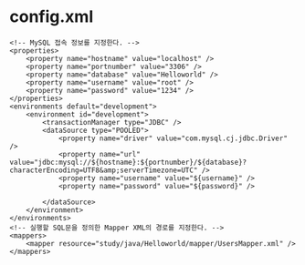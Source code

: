 # config.xml

<?xml version="1.0" encoding="UTF-8"?>
<!DOCTYPE configuration PUBLIC "-//mybatis.org//DTD Config 3.0//EN" "http://mybatis.org/dtd/mybatis-3-config.dtd">

<configuration>

	<!-- MySQL 접속 정보를 지정한다. -->
    <properties>
        <property name="hostname" value="localhost" />
        <property name="portnumber" value="3306" />
        <property name="database" value="Helloworld" />
        <property name="username" value="root" />
        <property name="password" value="1234" />
    </properties>
    <environments default="development">
        <environment id="development">
            <transactionManager type="JDBC" />
            <dataSource type="POOLED">
                <property name="driver" value="com.mysql.cj.jdbc.Driver" />
                <property name="url" value="jdbc:mysql://${hostname}:${portnumber}/${database}?characterEncoding=UTF8&amp;serverTimezone=UTC" />
                <property name="username" value="${username}" />
                <property name="password" value="${password}" />
                
            </dataSource>
        </environment>
    </environments>
    <!-- 실행할 SQL문을 정의한 Mapper XML의 경로를 지정한다. -->
	<mappers>
		<mapper resource="study/java/Helloworld/mapper/UsersMapper.xml" />
	</mappers>
	

	
</configuration>
